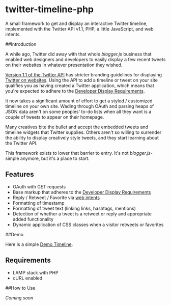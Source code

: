 twitter-timeline-php
====================

A small framework to get and display an interactive Twitter timeline, implemented with the Twitter API v1.1, PHP, a little JavaScript, and web intents.

##Introduction

A while ago, Twitter did away with that whole *blogger.js* business that enabled web designers and developers to easily display a few recent tweets on their websites in whatever presentation they wished.

[Version 1.1 of the Twitter API](https://dev.twitter.com/docs/api/1.1) has stricter branding guidelines for displaying [Twitter on websites](https://dev.twitter.com/docs/twitter-for-websites). Using the API to add a timeline or tweet on your site qualifies you as having created a Twitter application, which means that you're expected to adhere to the [Developer Display Requirements](https://dev.twitter.com/terms/display-requirements). 

It now takes a significant amount of effort to get a styled / customized timeline on your own site. Wading through OAuth and parsing heaps of JSON data aren't on some peoples' to-do lists when all they want is a couple of tweets to appear on their homepage. 

Many creatives bite the bullet and accept the embedded tweets and timeline widgets that Twitter supplies. Others aren't so willing to surrender the ability to display creatively style tweets, and they start learning about the Twitter API.

This framework exists to lower that barrier to entry. It's not *blogger.js*-simple anymore, but it's a place to start.

## Features

* OAuth with GET requests
* Base markup that adheres to the [Developer Display Requirements](https://dev.twitter.com/terms/display-requirements)
* Reply / Retweet / Favorite via [web intents](https://dev.twitter.com/docs/intents)
* Formatting of timestamp
* Formatting of tweet text (linking links, hashtags, mentions)
* Detection of whether a tweet is a retweet or reply and appropriate added functionality
* Dynamic application of CSS classes when a visitor retweets or favorites

##Demo

Here is a simple [Demo Timeline](http://dev.kim-maida.com/twitter).


## Requirements

* LAMP stack with PHP
* cURL enabled

##How to Use

*Coming soon*
